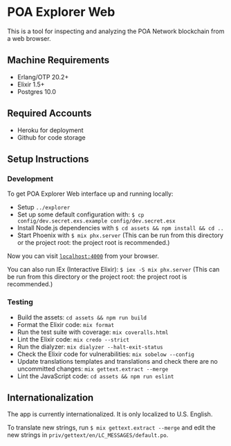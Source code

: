 # POA Explorer Web

This is a tool for inspecting and analyzing the POA Network blockchain from a web browser.

## Machine Requirements

* Erlang/OTP 20.2+
* Elixir 1.5+
* Postgres 10.0


## Required Accounts

* Heroku for deployment
* Github for code storage


## Setup Instructions

### Development

To get POA Explorer Web interface up and running locally:

  * Setup `../explorer`
  * Set up some default configuration with: `$ cp config/dev.secret.exs.example config/dev.secret.esx`
  * Install Node.js dependencies with `$ cd assets && npm install && cd ..`
  * Start Phoenix with `$ mix phx.server` (This can be run from this directory or the project root: the project root is recommended.)

Now you can visit [`localhost:4000`](http://localhost:4000) from your browser.

You can also run IEx (Interactive Elixir): `$ iex -S mix phx.server` (This can be run from this directory or the project root: the project root is recommended.)

### Testing

  * Build the assets: `cd assets && npm run build`
  * Format the Elixir code: `mix format`
  * Run the test suite with coverage: `mix coveralls.html`
  * Lint the Elixir code: `mix credo --strict`
  * Run the dialyzer: `mix dialyzer --halt-exit-status`
  * Check the Elixir code for vulnerabilities: `mix sobelow --config`
  * Update translations templates and translations and check there are no uncommitted changes: `mix gettext.extract --merge`
  * Lint the JavaScript code: `cd assets && npm run eslint`


## Internationalization

The app is currently internationalized. It is only localized to U.S. English.

To translate new strings, run `$ mix gettext.extract --merge` and edit the new strings in `priv/gettext/en/LC_MESSAGES/default.po`.
